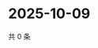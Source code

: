 # 2025-10-09

共 0 条

<!-- BEGIN ZHIHUQUESTIONS -->
<!-- 最后更新时间 Thu Oct 09 2025 05:10:24 GMT+0800 (China Standard Time) -->

<!-- END ZHIHUQUESTIONS -->

